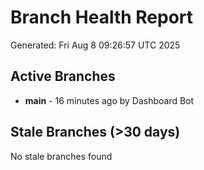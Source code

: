 # Branch Health Report
Generated: Fri Aug  8 09:26:57 UTC 2025

## Active Branches
- **main** - 16 minutes ago by Dashboard Bot

## Stale Branches (>30 days)
No stale branches found
